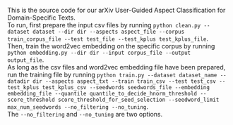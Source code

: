 This is the source code for our arXiv User-Guided Aspect Classification for
Domain-Specific Texts. <br>
To run, first prepare the input csv files by running `python clean.py --dataset dataset --dir dir --aspects aspect_file --corpus train_corpus_file --test test_file --test_kplus test_kplus_file`. <br>
Then, train the word2vec embedding on the specific corpus by running `python embedding.py --dir dir --input corpus_file --output output_file`. <br>
As long as the csv files and word2vec embedding file have been prepared, run the training file by running `python train.py --dataset dataset_name --datadir dir --aspects aspect_txt --train train_csv --test test_csv --test_kplus test_kplus_csv --seedwords seedwords_file --embedding embedding_file --quantile quantile_to_decide_hnorm_threshold --score_threshold score_threshold_for_seed_selection --seedword_limit max_num_seedwords --no_filtering --no_tuning`. <br>
The `--no_filtering` and `--no_tuning` are two options.
